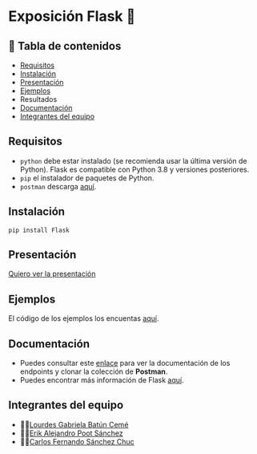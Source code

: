 # Exposición Flask 👾

## 📄 **Tabla de contenidos** 

- [Requisitos](#requisitos)
- [Instalación](#instalación)
- [Presentación](#presentación)
- [Ejemplos](./Ejemplos)
- Resultados
- [Documentación](#documentación)
- [Integrantes del equipo](#integrantes-del-equipo)

## **Requisitos** 
- `python` debe estar instalado (se recomienda usar la última versión de Python). Flask es compatible con Python 3.8 y versiones posteriores.
- `pip` el instalador de paquetes de Python.
- `postman` descarga [aquí](https://www.postman.com/downloads/).
  
## **Instalación**
```shell
pip install Flask
```
## **Presentación**
[Quiero ver la presentación](.Presentacion/presentacion.md)

## **Ejemplos**
El código de los ejemplos los encuentas [aquí](./Ejemplos).

## **Documentación**
- Puedes consultar este [enlace](https://documenter.getpostman.com/view/27461273/2sA3Bq4WZh#4cc3317f-04ed-4adf-a3c3-4298e4379da5) para ver la documentación de los endpoints y clonar la colección de **Postman**.
- Puedes encontrar más información de Flask [aquí](https://flask.palletsprojects.com/en/3.0.x/).
## **Integrantes del equipo**
- 👩‍💻[Lourdes Gabriela Batún Cemé](https://github.com/Gabriela-Batun-Ceme)
- 👨‍💻[Erik Alejandro Poot Sánchez](https://github.com/erikpsanchez)
- 👨‍💻[Carlos Fernando Sánchez Chuc](https://github.com/Charly-Sz18)
